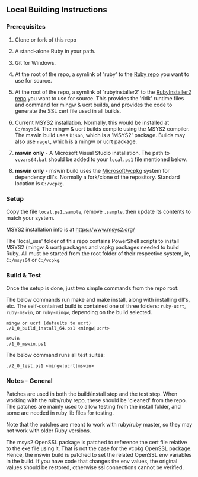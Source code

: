 ## Local Building Instructions

### Prerequisites

1. Clone or fork of this repo

2. A stand-alone Ruby in your path.

3. Git for Windows.

3. At the root of the repo, a symlink of 'ruby' to the [Ruby repo](https://github.com/ruby/ruby)
  you want to use for source.

4. At the root of the repo, a symlink of 'rubyinstaller2' to the
  [RubyInstaller2 repo](https://github.com/oneclick/rubyinstaller2) you want to use for
  source.  This provides the 'ridk' runtime files and command for mingw & ucrt builds,
  and provides the code to generate the SSL cert file used in all builds.

5. Current MSYS2 installation. Normally, this would be installed at `C:/msys64`.  The mingw
  & ucrt builds compile using the MSYS2 compiler.  The mswin build uses `bison`, which is
  a 'MSYS2' package.  Builds may also use `ragel`, which is a mingw or ucrt package.

6. **mswin only** - A Microsoft Visual Studio installation.  The path to `vcvars64.bat` should
  be added to your `local.ps1` file mentioned below. 

7. **mswin only** - mswin build uses the [Microsoft/vcpkg](https://github.com/Microsoft/vcpkg)
  system for dependency dll's.  Normally a fork/clone of the repository.  Standard location
  is `C:/vcpkg`.

### Setup

Copy the file `local.ps1.sample`, remove `.sample`, then update its contents to match your system.

MSYS2 installation info is at https://www.msys2.org/

The 'local_use' folder of this repo contains PowerShell scripts to install MSYS2
(mingw & ucrt) packages and vcpkg packages needed to build Ruby.  All must be started from
the root folder of their respective system, ie, `C:/msys64` or `C:/vcpkg`.

### Build & Test

Once the setup is done, just two simple commands from the repo root:

The below commands run make and make install, along with installing dll's, etc.  The self-contained
build is contained one of three folders: `ruby-ucrt`, `ruby-mswin`, or `ruby-mingw`,
depending on the build selected.
```
mingw or ucrt (defaults to ucrt)
./1_0_build_install_64.ps1 <mingw|ucrt> 

mswin
./1_0_mswin.ps1
```

The below command runs all test suites:
```
./2_0_test.ps1 <mingw|ucrt|mswin>
```

### Notes - General

Patches are used in both the build/install step and the test step.  When working with the
ruby/ruby repo, these should be 'cleaned' from the repo.  The patches are mainly used to
allow testing from the install folder, and some are needed in ruby lib files for testing.

Note that the patches are meant to work with ruby/ruby master, so they may not work with
older Ruby versions.

The msys2 OpenSSL package is patched to reference the cert file relative to the exe file
using it.  That is not the case for the vcpkg OpenSSL package.  Hence, the mswin build is
patched to set the related OpenSSL env variables in the build.  If you have code that
changes the env values, the original values should be restored, otherwise ssl connections
cannot be verified.
